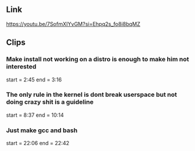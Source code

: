 ## Link
https://youtu.be/7SofmXIYvGM?si=Ehpq2s_fo8i8bqMZ

## Clips

### Make install not working on a distro is enough to make him not interested
start = 2:45
end = 3:16

### The only rule in the kernel is dont break userspace but not doing crazy shit is a guideline
start = 8:37
end = 10:14

### Just make gcc and bash
start = 22:06
end = 22:42
